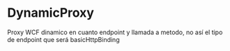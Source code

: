 # DynamicProxy
Proxy WCF dinamico en cuanto endpoint y llamada a metodo, no así el tipo de endpoint que será basicHttpBinding
